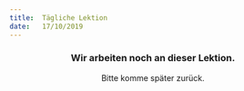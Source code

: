 ```yaml
---
title:  Tägliche Lektion
date:   17/10/2019
---
```


### <center>Wir arbeiten noch an dieser Lektion.</center>
<center>Bitte komme später zurück.</center>